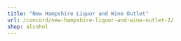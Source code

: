 ```yaml
---
title: "New Hampshire Liquor and Wine Outlet"
url: /concord/new-hampshire-liquor-and-wine-outlet-2/
shop: alcohol
---
```

